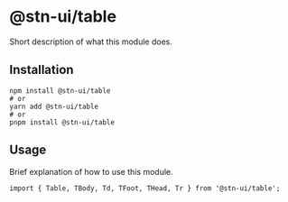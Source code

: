# @stn-ui/table

Short description of what this module does.

## Installation

```
npm install @stn-ui/table
# or
yarn add @stn-ui/table
# or
pnpm install @stn-ui/table
```

## Usage

Brief explanation of how to use this module.

```
import { Table, TBody, Td, TFoot, THead, Tr } from '@stn-ui/table';
```
